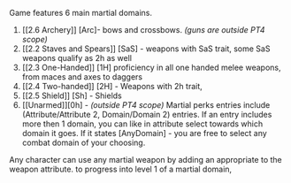 
Game features 6 main martial domains.
1. [[2.6 Archery]] [Arc]-  bows and crossbows. *(guns are outside PT4 scope)*
2. [[2.2 Staves and Spears]] [SaS] - weapons with SaS trait, some SaS weapons qualify as 2h as well 
3. [[2.3 One-Handed]] [1H] proficiency in all one handed melee weapons, from maces and axes to daggers
4. [[2.4 Two-handed]] [2H] - Weapons with 2h trait, 
5. [[2.5 Shield]] [Sh] - Shields
6. [[Unarmed]][0h] - *(outside PT4 scope)*
Martial perks entries include (Attribute/Attribute 2, Domain/Domain 2) entries. If an entry includes more then 1 domain, you can like in attribute select towards which domain it goes. If it states [AnyDomain] - you are free to select any combat domain of your choosing.

Any character can use any martial weapon by adding an appropriate to the weapon attribute. to progress into level 1 of a martial domain, 